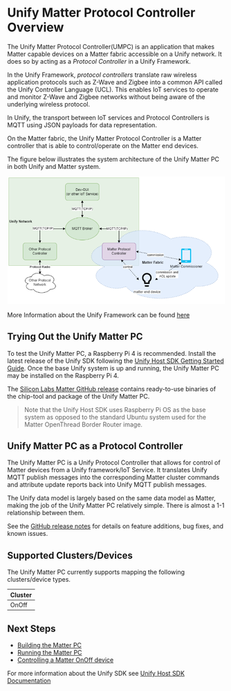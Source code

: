 # Unify Matter Protocol Controller Overview

The Unify Matter Protocol Controller(UMPC) is an application that makes Matter capable devices on a Matter fabric accessible on a Unify network. It does so by acting
as a _Protocol Controller_ in a Unify Framework.

In the Unify Framework, _protocol controllers_ translate raw wireless
application protocols such as Z-Wave and Zigbee into a common API called the
Unify Controller Language (UCL). This enables IoT services to operate and
monitor Z-Wave and Zigbee networks without being aware of the underlying
wireless protocol.

In Unify, the transport between IoT services and Protocol Controllers is MQTT
using JSON payloads for data representation.

On the Matter fabric, the Unify Matter Protocol Controller is a Matter controller that is able to control/operate on the Matter end devices. 

The figure below illustrates the system architecture of the Unify Matter PC
in both Unify and Matter system.

![UnifyMatterPCSystem](UnifyMPCSystem.png)

More Information about the Unify Framework can be found
[here](https://siliconlabs.github.io/UnifySDK/doc/UnifySDK.html)

## Trying Out the Unify Matter PC

To test the Unify Matter PC, a Raspberry Pi 4 is recommended. Install the
latest release of the Unify SDK following the
[Unify Host SDK Getting Started Guide](https://siliconlabs.github.io/UnifySDK/doc/getting_started.html).
Once the base Unify system is up and running, the Unify Matter PC may be
installed on the Raspberry Pi 4.

The
[Silicon Labs Matter GitHub release](https://github.com/SiliconLabs/matter/releases)
contains ready-to-use binaries of the chip-tool and package of the Unify Matter PC.

> Note that the Unify Host SDK uses Raspberry Pi OS as the base system as
> opposed to the standard Ubuntu system used for the Matter OpenThread Border
> Router image.

## Unify Matter PC as a Protocol Controller

The Unify Matter PC is a Unify Protocol Controller that allows for control of Matter
devices from a Unify framework/IoT Service. It translates Unify MQTT publish messages into the corresponding Matter cluster commands and
attribute update reports back into Unify MQTT publish messages. 

The Unify data model is largely based on the same data model as Matter, making
the job of the Unify Matter PC relatively simple. There is almost a 1-1
relationship between them.

See the [GitHub release notes](https://github.com/SiliconLabs/matter/releases)
for details on feature additions, bug fixes, and known issues.

## Supported Clusters/Devices

The Unify Matter PC currently supports mapping the following clusters/device
types.

| Cluster                      |
| ---------------------------- |
| OnOff                        |


## Next Steps

-   [Building the Matter PC](./readme_building.md)
-   [Running the Matter PC](./readme_user.md#running-the-matter-pc)
-   [Controlling a Matter OnOff device](./readme_user.md#control-an-onoff-device)

For more information about the Unify SDK see
[Unify Host SDK Documentation](https://siliconlabs.github.io/UnifySDK/doc/UnifySDK.html)
